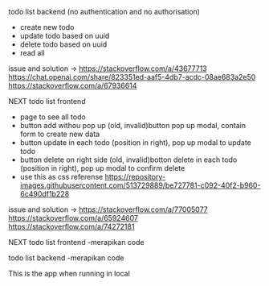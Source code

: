 

todo list backend (no authentication and no authorisation)
- create new todo
- update todo based on uuid
- delete todo based on uuid
- read all
 
issue and solution -> 
https://stackoverflow.com/a/43677713
https://chat.openai.com/share/823351ed-aaf5-4db7-acdc-08ae683a2e50
https://stackoverflow.com/a/67936614

NEXT
todo list frontend 
- page to see all todo
- button add withou pop up 
    (old, invalid)button pop up modal, contain form to create new data
- button update in each todo (position in right), pop up modal to update todo
- button delete on right side
    (old, invalid)botton delete in each todo (position in right), pop up modal to confirm delete
- use this as css referense https://repository-images.githubusercontent.com/513729889/be727781-c092-40f2-b960-6c490df1b228

issue and solution ->
https://stackoverflow.com/a/77005077
https://stackoverflow.com/a/65924607
https://stackoverflow.com/a/74272181

NEXT
todo list frontend
-merapikan code

todo list backend
-merapikan code

This is the app when running in local

